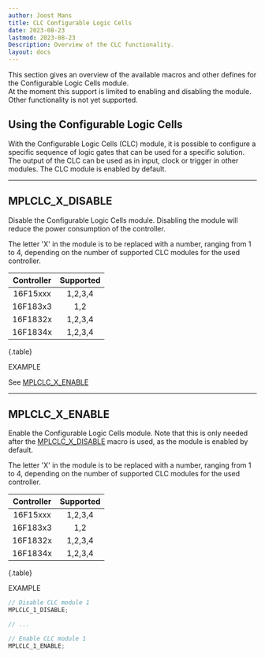 ```yaml
---
author: Joost Mans
title: CLC Configurable Logic Cells
date: 2023-08-23
lastmod: 2023-08-23
Description: Overview of the CLC functionality.
layout: docs
--- 
```

<!-- cSpell:ignore Joost lastmod mocule MPLCLC -->

This section gives an overview of the available macros and other defines for the Configurable Logic Cells module.  
At the moment this support is limited to enabling and disabling the module. Other functionality is not yet supported.

## Using the Configurable Logic Cells

With the Configurable Logic Cells (CLC) module, it is possible to configure a specific sequence of logic gates that can be used for a specific solution. The output of the CLC can be used as in input, clock or trigger in other modules. The CLC module is enabled by default.

---------------------------------------

## MPLCLC_X_DISABLE

Disable the Configurable Logic Cells module. Disabling the module will reduce the power consumption of the controller.

The letter 'X' in the module is to be replaced with a number, ranging from 1 to 4, depending on the number of supported CLC modules for the used controller.

Controller|Supported
:--------:|:-------:
16F15xxx  | 1,2,3,4
16F183x3  | 1,2
16F1832x  | 1,2,3,4
16F1834x  | 1,2,3,4
{.table}

EXAMPLE

See [MPLCLC_X_ENABLE](#mplclc_enable)

---------------------------------------

## MPLCLC_X_ENABLE

Enable the Configurable Logic Cells module. Note that this is only needed after the [MPLCLC_X_DISABLE](#mplclc_disable) macro is used, as the module is enabled by default.

The letter 'X' in the module is to be replaced with a number, ranging from 1 to 4, depending on the number of supported CLC modules for the used controller.

Controller|Supported
:--------:|:-------:
16F15xxx  | 1,2,3,4
16F183x3  | 1,2
16F1832x  | 1,2,3,4
16F1834x  | 1,2,3,4
{.table}

EXAMPLE  

```c
// Disable CLC module 1
MPLCLC_1_DISABLE;

// ...

// Enable CLC module 1
MPLCLC_1_ENABLE;
```
